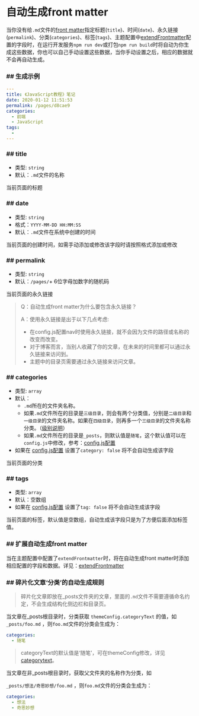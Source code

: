# 自动生成front matter

当你没有给`.md`文件的[front matter](https://vuepress.vuejs.org/zh/guide/frontmatter.html)指定标题(`title`)、时间(`date`)、永久链接(`permalink`)、分类(`categories`)、标签(`tags`)、主题配置中[extendFrontmatter](https://doc.xugaoyi.com/pages/a20ce8/#extendfrontmatte)配置的字段时，在运行开发服务`npm run dev`或打包`npm run build`时将自动为你生成这些数据，你也可以自己手动设置这些数据，当你手动设置之后，相应的数据就不会再自动生成。

### ## 生成示例

```yaml
---
title: 《JavaScript教程》笔记
date: 2020-01-12 11:51:53
permalink: /pages/d8cae9
categories:
  - 前端
  - JavaScript
tags:
  -
---
```

### ## title

- 类型: `string`
- 默认：`.md`文件的名称

当前页面的标题

### ## date

- 类型: `string`
- 格式：`YYYY-MM-DD HH:MM:SS`
- 默认：`.md`文件在系统中创建的时间

当前页面的创建时间，如需手动添加或修改该字段时请按照格式添加或修改

### ## permalink

- 类型: `string`
- 默认：`/pages/`+ 6位字母加数字的随机码

当前页面的永久链接

> Q：自动生成front matter为什么要包含永久链接？
>
> A：使用永久链接是出于以下几点考虑:
>
> - 在config.js配置nav时使用永久链接，就不会因为文件的路径或名称的改变而改变。
> - 对于博客而言，当别人收藏了你的文章，在未来的时间里都可以通过永久链接来访问到。
> - 主题中的目录页需要通过永久链接来访问文章。

### ## categories

- 类型: `array`
- 默认：
  - `.md`所在的文件夹名称。
  - 如果`.md`文件所在的目录是`三级目录`，则会有两个分类值，分别是`二级目录`和`一级目录`的文件夹名称。如果在`四级目录`，则再多一个`三级目录`的文件夹名称分类。（[级别说明](https://doc.xugaoyi.com/pages/33d574/#级别说明)）
  - 如果`.md`文件所在的目录是`_posts`，则默认值是`随笔`，这个默认值可以在`config.js`中修改，参考：[config.js配置](https://doc.xugaoyi.com/pages/a20ce8/#碎片化博文默认分类值)
- 如果在 [config.js配置](https://doc.xugaoyi.com/pages/a20ce8/#category) 设置了`category: false` 将不会自动生成该字段

当前页面的分类

### ## tags

- 类型: `array`
- 默认：空数组
- 如果在 [config.js配置](https://doc.xugaoyi.com/pages/088c16/) 设置了`tag: false` 将不会自动生成该字段

当前页面的标签，默认值是空数组，自动生成该字段只是为了方便后面添加标签值。

### ## 扩展自动生成front matter

当在主题配置中配置了`extendFrontmatter`时，将在自动生成front matter时添加相应配置的字段和数据。详见：[extendFrontmatter](https://doc.xugaoyi.com/pages/a20ce8/#extendfrontmatter)

### ## 碎片化文章‘分类’的自动生成规则

> 碎片化文章即放在_posts文件夹的文章，里面的`.md`文件不需要遵循命名约定，不会生成结构化侧边栏和目录页。

当文章在_posts根目录时，分类获取 `themeConfig.categoryText` 的值，如`_posts/foo.md` ，则`foo.md`文件的分类会生成为：

```yaml
categories:
  - 随笔
```

> categoryText的默认值是‘随笔’，可在themeConfig修改，详见[categorytext](https://doc.xugaoyi.com/pages/a20ce8/#categorytext)。

当文章在非_posts根目录时，获取父文件夹的名称作为分类，如

`_posts/想法/奇思妙想/foo.md` ，则`foo.md`文件的分类会生成为：

```yaml
categories:
  - 想法
  - 奇思妙想
```